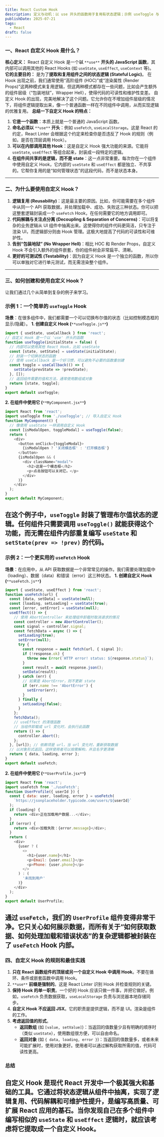 ```yaml
---
title: React Custom Hook
description: 定义与动机：以 use 开头的函数用于复用有状态逻辑；示例 useToggle 与 useFetch（含 AbortController 取消）；并总结命名、顶层调用、职责单一与返回形态等最佳实践。
publishDate: 2025-07-21
tags:
  - React
draft: false
---
```

### 一、React 自定义 Hook 是什么？
**核心定义：**
React 自定义 Hook 是一个**以** `**use**` **开头的 JavaScript 函数**，其内部可以调用其他的 React Hooks (如 `useState`, `useEffect`, `useContext` 等)。
**它的主要目的：**
是为了**提取和复用组件之间的状态逻辑 (Stateful Logic)**。
在 Hook 出现之前，我们通常使用“高阶组件 (HOC)”或“渲染属性 (Render Props)”这两种模式来复用逻辑，但这两种模式都存在一些问题，比如会产生额外的组件层级（“包装地狱”，Wrapper Hell），使得代码的可读性和维护性变差。
自定义 Hook 的出现，完美地解决了这个问题。它允许你在不增加组件层级的情况下，将组件逻辑提取出来，像一个普通函数一样在不同组件中调用，从而实现逻辑的优雅复用。
**总结一下自定义 Hook 的特点：**
1. **它是一个函数**：本质上就是一个普通的 JavaScript 函数。
2. **命名必须以** `**use**` **开头**：例如 `useFetch`, `useLocalStorage`。这是 React 的约定，React Linter 会根据这个约定来检查你是否违反了 Hook 的规则（例如，是否在顶层调用 Hook）。
3. **可以在内部调用其他 Hook**：这是自定义 Hook 强大功能的来源。它能将 `useState`, `useEffect` 等组合起来，封装成一段特定的逻辑。
4. **在组件间共享的是逻辑，而不是 state**：这一点非常重要。每次你在一个组件中使用自定义 Hook，它内部的 `useState` 和 `useEffect` 都是独立、不共享的。它帮你复用的是“如何管理状态”的这段代码，而不是状态本身。
---
### 二、为什么要使用自定义 Hook？
1. **逻辑复用 (Reusability)**：这是最主要的原因。比如，你可能需要在多个组件中从同一个 API 获取数据，并处理加载中、成功、失败这三种状态。你可以把这整套逻辑封装成一个 `useFetch` Hook，在任何需要它的地方调用即可。
2. **代码解耦与关注点分离 (Decoupling & Separation of Concerns)**：可以将复杂的业务逻辑从 UI 组件中抽离出来。这使得你的组件代码更简洁，只专注于渲染 UI，而逻辑部分则由 Hook 管理。这极大地提高了代码的可读性和可维护性。
3. **告别“包装地狱” (No Wrapper Hell)**：相比 HOC 和 Render Props，自定义 Hook 不会引入额外的组件嵌套，你的组件树会非常扁平、清晰。
4. **更好的可测试性 (Testability)**：因为自定义 Hook 是一个独立的函数，所以你可以单独对它进行单元测试，而无需渲染整个组件。
---
### 三、如何创建和使用自定义 Hook？
让我们通过几个从简单到复杂的例子来学习。
### 示例 1：一个简单的 `useToggle` Hook
**场景**：在很多组件中，我们都需要一个可以切换布尔值的状态（比如控制模态框的显示/隐藏）。
**1. 创建自定义 Hook (**`**useToggle.js**`**)**
```JavaScript
import { useState, useCallback } from 'react';
// 自定义 Hook 是一个以 'use' 开头的函数
function useToggle(initialState = false) {
  // 内部可以使用其他 React Hook，比如 useState
  const [state, setState] = useState(initialState);
  // 封装一个切换状态的函数
  // 使用 useCallback 是一个好习惯，可以避免不必要的函数重创建
  const toggle = useCallback(() => {
    setState(prevState => !prevState);
  }, []);
  // 返回组件需要的值和方法，通常使用数组或对象
  return [state, toggle];
}
export default useToggle;
```
**2. 在组件中使用它 (**`**MyComponent.jsx**`**)**
```JavaScript
import React from 'react';
import useToggle from './useToggle'; // 导入自定义 Hook
function MyComponent() {
  // 像使用 useState 一样调用自定义 Hook
  const [isModalOpen, toggleModal] = useToggle(false);
  return (
    <div>
      <button onClick={toggleModal}>
        {isModalOpen ? '关闭模态框' : '打开模态框'}
      </button>
      {isModalOpen && (
        <div className="modal">
          <h2>这是一个模态框</h2>
          <p>点击按钮可以关闭它。</p>
        </div>
      )}
    </div>
  );
}
export default MyComponent;
```
在这个例子中，`useToggle` 封装了管理布尔值状态的逻辑。任何组件只需要调用 `useToggle()` 就能获得这个功能，而无需在组件内部重复编写 `useState` 和 `setState(prev => !prev)` 的代码。
---
### 示例 2：一个更实用的 `useFetch` Hook
**场景**：在应用中，从 API 获取数据是一个非常常见的操作。我们需要处理加载中（loading）、数据（data）和错误（error）这三种状态。
**1. 创建自定义 Hook (**`**useFetch.js**`**)**
```JavaScript
import { useState, useEffect } from 'react';
function useFetch(url) {
  const [data, setData] = useState(null);
  const [loading, setLoading] = useState(true);
  const [error, setError] = useState(null);
  useEffect(() => {
    // 使用 AbortController 来处理组件卸载时取消请求的情况
    const controller = new AbortController();
    const signal = controller.signal;
    const fetchData = async () => {
      setLoading(true);
      setError(null);
      try {
        const response = await fetch(url, { signal });
        if (!response.ok) {
          throw new Error(`HTTP error! status: ${response.status}`);
        }
        const result = await response.json();
        setData(result);
      } catch (err) {
        // 如果是 AbortError，则不更新 state
        if (err.name !== 'AbortError') {
          setError(err);
        }
      } finally {
        setLoading(false);
      }
    };
    fetchData();
    // useEffect 的清理函数
    // 当组件卸载或 url 变化时，会执行此函数
    return () => {
      controller.abort();
    };
  }, [url]); // 依赖项是 url，当 url 变化时，重新获取数据
  // 以对象形式返回，这样使用者可以按需解构，并且名字更清晰
  return { data, loading, error };
}
export default useFetch;
```
**2. 在组件中使用它 (**`**UserProfile.jsx**`**)**
```JavaScript
import React from 'react';
import useFetch from './useFetch';
function UserProfile({ userId }) {
  const { data: user, loading, error } = useFetch(
    `https://jsonplaceholder.typicode.com/users/${userId}`
  );
  if (loading) {
    return <div>正在加载用户数据...</div>;
  }
  if (error) {
    return <div>加载失败：{error.message}</div>;
  }
  return (
    <div>
      {user ? (
        <>
          <h1>{user.name}</h1>
          <p>Email: {user.email}</p>
          <p>Phone: {user.phone}</p>
        </>
      ) : (
        '未找到用户'
      )}
    </div>
  );
}
export default UserProfile;
```
通过 `useFetch`，我们的 `UserProfile` 组件变得非常干净。它只关心如何展示数据，而所有关于“如何获取数据、如何处理加载和错误状态”的复杂逻辑都被封装在了 `useFetch` Hook 内部。
---
### 四、自定义 Hook 的规则和最佳实践
1. **只在 React 函数组件的顶层或另一个自定义 Hook 中调用 Hook**。不要在循环、条件或嵌套函数中调用 Hook。
2. `**use**` **前缀是强制的**。这是 React Linter 识别 Hook 并检查规则的关键。
3. **保持 Hook 的单一职责**。一个好的 Hook 应该只做一件事，并把它做好。例如，`useFetch` 负责数据获取，`useLocalStorage` 负责与浏览器本地存储同步。
4. **自定义 Hook 不应返回 JSX**。它的职责是提供逻辑，而不是 UI。渲染是组件的工作。
5. **考虑返回值的形式**。
    - **返回数组** (如 `[value, setValue]`)：当返回的值数量少且有明确的顺序时（类似 `useState`），使用数组很方便，可以自由命名。
    - **返回对象** (如 `{ data, loading, error }`)：当返回的值数量多，或者未来可能扩展时，使用对象更好。使用者可以通过解构获取所需的值，代码可读性更高。
### 总结
自定义 Hook 是现代 React 开发中一个极其强大和基础的工具。它通过将状态逻辑从组件中抽离，实现了**逻辑复用**、**代码解耦**和**可维护性提升**，是编写高质量、可扩展 React 应用的基石。当你发现自己在多个组件中编写相似的 `useState` 和 `useEffect` 逻辑时，就应该考虑将它提取成一个自定义 Hook。
---
